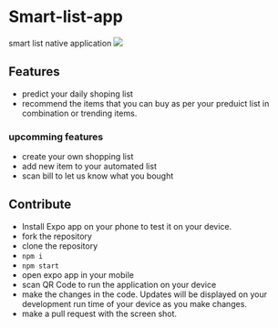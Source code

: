 # Smart-list-app
smart list native application
<a href="https://exp-shell-app-assets.s3.us-west-1.amazonaws.com/android/%40ayushnagar123/smart-list-c06d84c0805f424cab32eb00e9e2ec21-signed.apk"><img src="https://talkhomeapp.com/images/apps/download_app_google_play.svg"/></a>

## Features
* predict your daily shoping list
* recommend the items that you can buy as per your preduict list in combination or trending items.

### upcomming features
* create your own shopping list
* add new item to your automated list
* scan bill to let us know what you bought

## Contribute
* Install Expo app on your phone to test it on your device.
* fork the repository
* clone the repository
* ```npm i```
* ```npm start```
* open expo app in your mobile
* scan QR Code to run the application on your device
* make the changes in the code. Updates will be displayed on your development run time of your device as you make changes.
* make a pull request with the screen shot.